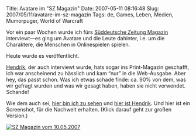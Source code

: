Title: Avatare im "SZ Magazin"
Date: 2007-05-11 08:16:48
Slug: 2007/05/11/avatare-im-sz-magazin
Tags: de, Games, Leben, Medien, Mumorpuger, World of Warcraft


Vor ein paar Wochen wurde ich fürs [Süddeutsche Zeitung Magazin][1]
interviewt—es ging um Avatare und die Leute dahinter, i.e. um die Charaktere,
die Menschen in Onlinespielen spielen.

Heute wurde es veröffentlicht.

[Hendrik][2], der auch interviewt wurde, hats sogar ins Print-Magazin
geschafft, ich war anscheinend zu hässlich und kam “nur” in die Web-Ausgabe.
Aber hey, das passt schon. Was ich etwas schade finde: ca. 90% von dem, was
wir gefragt wurden und was wir gesagt haben, haben sie nicht verwendet.
Schande!

Wie dem auch sei, [hier bin ich zu sehen][3] und [hier ist Hendrik][4]. Und
hier ist ein Screenshot, für die Nachwelt erhalten. (Klick darauf geht zur
großen Version.)

[![SZ Magazin vom 10.05.2007][5]][6]

   [1]: http://sz-magazin.sueddeutsche.de/
   [2]: http://mornography.de/
   [3]: http://tinyurl.com/3dx8qa
   [4]: http://tinyurl.com/3b7uy8
   [5]: http://farm1.static.flickr.com/228/493398533_6b3cde53a6.jpg
   [6]: http://www.flickr.com/photos/czottmann/493398533/ (Photo Sharing)

